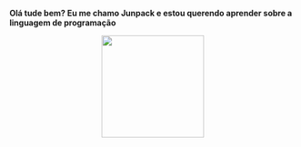 **Olá tude bem? Eu me chamo Junpack e estou querendo aprender sobre a linguagem de programação**
<div align="center">
  <a href="https://github.com/Juntpack">
  <img height="180em" src="https://github-readme-stats.vercel.app/api?username=Juntpack&show_icons=true&theme=dark&include_all_commits=true&count_private=true"/>
</div>
 
   ##
 
<div> 
 
 
 
</div>

 
